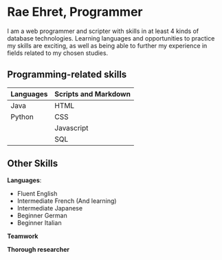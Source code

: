 # Rae Ehret, Programmer

I am a web programmer and scripter with skills in at least 4 kinds of database technologies. Learning languages and opportunities to practice my skills are exciting, as well as being able to further my experience in fields related to my chosen studies.

## Programming-related skills

| **Languages** | **Scripts and Markdown** |
| :------------ | :----------------------- |
| Java          | HTML                     |
| Python        | CSS                      |
|               | Javascript               |
|               | SQL                      |

## Other Skills

**Languages**:

+ Fluent English
+ Intermediate French (And learning)
+ Intermediate Japanese
+ Beginner German
+ Beginner Italian

**Teamwork**

**Thorough researcher**
